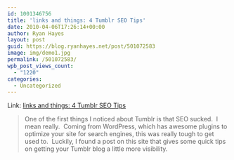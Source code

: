 ```yaml
---
id: 1001346756
title: 'links and things: 4 Tumblr SEO Tips'
date: 2010-04-06T17:26:14+00:00
author: Ryan Hayes
layout: post
guid: https://blog.ryanhayes.net/post/501072583
image: img/demo1.jpg
permalink: /501072583/
wpb_post_views_count:
  - "1220"
categories:
  - Uncategorized
---
```

Link: [links and things: 4 Tumblr SEO Tips](https://tumblelog.jauderho.com/post/122434303/4-tumblr-seo-tips)

> One of the first things I noticed about Tumblr is that SEO sucked.  I mean really.  Coming from WordPress, which has awesome plugins to optimize your site for search engines, this was really tough to get used to.  Luckily, I found a post on this site that gives some quick tips on getting your Tumblr blog a little more visibility.